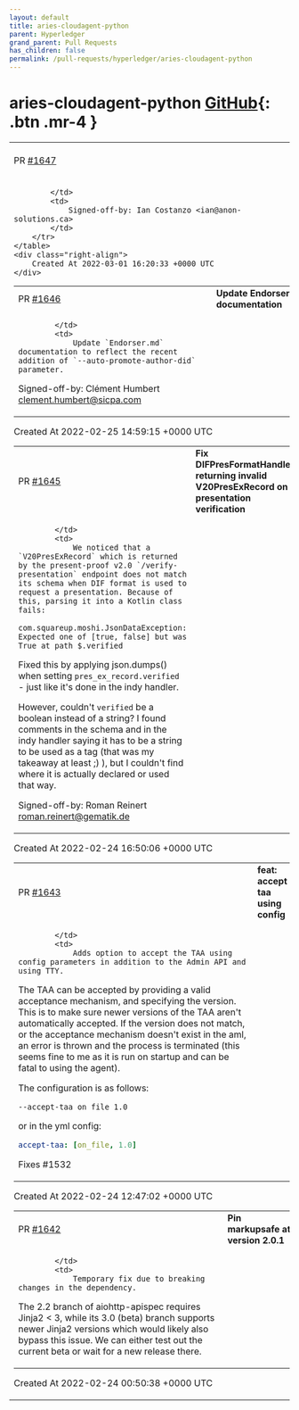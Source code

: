 ```yaml
---
layout: default
title: aries-cloudagent-python
parent: Hyperledger
grand_parent: Pull Requests
has_children: false
permalink: /pull-requests/hyperledger/aries-cloudagent-python
---
```


# aries-cloudagent-python <span class="fs-3 right-align">[GitHub](https://github.com/hyperledger/aries-cloudagent-python){: .btn .mr-4 }</span>


<div>
    <table>
        <tr>
            <td>
                PR <a href="https://github.com/hyperledger/aries-cloudagent-python/pull/1647" class=".btn">#1647</a>
            </td>
            <td>
                <b>
                    Performance demo updates
                </b>
            </td>
        </tr>
        <tr>
            <td>
                
            </td>
            <td>
                Signed-off-by: Ian Costanzo <ian@anon-solutions.ca>
            </td>
        </tr>
    </table>
    <div class="right-align">
        Created At 2022-03-01 16:20:33 +0000 UTC
    </div>
</div>

<div>
    <table>
        <tr>
            <td>
                PR <a href="https://github.com/hyperledger/aries-cloudagent-python/pull/1646" class=".btn">#1646</a>
            </td>
            <td>
                <b>
                    Update Endorser documentation
                </b>
            </td>
        </tr>
        <tr>
            <td>
                
            </td>
            <td>
                Update `Endorser.md` documentation to reflect the recent addition of `--auto-promote-author-did` parameter.

Signed-off-by: Clément Humbert <clement.humbert@sicpa.com>
            </td>
        </tr>
    </table>
    <div class="right-align">
        Created At 2022-02-25 14:59:15 +0000 UTC
    </div>
</div>

<div>
    <table>
        <tr>
            <td>
                PR <a href="https://github.com/hyperledger/aries-cloudagent-python/pull/1645" class=".btn">#1645</a>
            </td>
            <td>
                <b>
                    Fix DIFPresFormatHandler returning invalid V20PresExRecord on presentation verification
                </b>
            </td>
        </tr>
        <tr>
            <td>
                
            </td>
            <td>
                We noticed that a `V20PresExRecord` which is returned by the present-proof v2.0 `/verify-presentation` endpoint does not match its schema when DIF format is used to request a presentation. Because of this, parsing it into a Kotlin class fails:
`com.squareup.moshi.JsonDataException: Expected one of [true, false] but was True at path $.verified`

Fixed this by applying json.dumps() when setting `pres_ex_record.verified` - just like it's done in the indy handler.

However, couldn't `verified` be a boolean instead of a string? I found comments in the schema and in the indy handler saying it has to be a string to be used as a tag (that was my takeaway at least ;) ), but I couldn't find where it is actually declared or used that way.

Signed-off-by: Roman Reinert <roman.reinert@gematik.de>
            </td>
        </tr>
    </table>
    <div class="right-align">
        Created At 2022-02-24 16:50:06 +0000 UTC
    </div>
</div>

<div>
    <table>
        <tr>
            <td>
                PR <a href="https://github.com/hyperledger/aries-cloudagent-python/pull/1643" class=".btn">#1643</a>
            </td>
            <td>
                <b>
                    feat: accept taa using config
                </b>
            </td>
        </tr>
        <tr>
            <td>
                
            </td>
            <td>
                Adds option to accept the TAA using config parameters in addition to the Admin API and using TTY.

The TAA can be accepted by providing a valid acceptance mechanism, and specifying the version. This is to make sure newer versions of the TAA aren't automatically accepted. If the version does not match, or the acceptance mechanism doesn't exist in the aml, an error is thrown and the process is terminated (this seems fine to me as it is run on startup and can be fatal to using the agent).

The configuration is as follows:

```
--accept-taa on_file 1.0
```

or in the yml config:

```yml
accept-taa: [on_file, 1.0]
```

Fixes #1532 
            </td>
        </tr>
    </table>
    <div class="right-align">
        Created At 2022-02-24 12:47:02 +0000 UTC
    </div>
</div>

<div>
    <table>
        <tr>
            <td>
                PR <a href="https://github.com/hyperledger/aries-cloudagent-python/pull/1642" class=".btn">#1642</a>
            </td>
            <td>
                <b>
                    Pin markupsafe at version 2.0.1
                </b>
            </td>
        </tr>
        <tr>
            <td>
                
            </td>
            <td>
                Temporary fix due to breaking changes in the dependency.

The 2.2 branch of aiohttp-apispec requires Jinja2 < 3, while its 3.0 (beta) branch supports newer Jinja2 versions which would likely also bypass this issue. We can either test out the current beta or wait for a new release there.
            </td>
        </tr>
    </table>
    <div class="right-align">
        Created At 2022-02-24 00:50:38 +0000 UTC
    </div>
</div>

